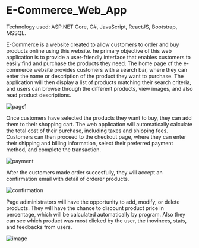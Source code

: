 # E-Commerce_Web_App

Technology used: ASP.NET Core, C#, JavaScript, ReactJS, Bootstrap, MSSQL.


E-Commerce is a website created to allow customers to order and buy products online using this website. he primary objective of this web application is to provide a user-friendly interface that enables customers to easily find and purchase the products they need. The home page of the e-commerce website provides customers with a search bar, where they can enter the name or description of the product they want to purchase. The application will then display a list of products matching their search criteria, and users can browse through the different products, view images, and also read product descriptions.

 
![page1](https://user-images.githubusercontent.com/65460301/206160815-2eb40db9-2e65-48a7-b333-ae1d5f07fb3a.png)

Once customers have selected the products they want to buy, they can add them to their shopping cart. The web application will automatically calculate the total cost of their purchase, including taxes and shipping fees. Customers can then proceed to the checkout page, where they can enter their shipping and billing information, select their preferred payment method, and complete the transaction.

 
![payment](https://user-images.githubusercontent.com/65460301/206161722-56023808-188b-48b6-9c76-7e71ec2b61e7.png)

After the customers made order succesfully, they will accept an confirmation email with detail of orderer products.

![confirmation](https://user-images.githubusercontent.com/65460301/206162777-617ca11f-02c7-42fa-a441-cf23f272854c.png)

Page adiministrators will have the opportunity to add, modify, or delete products. They will have the chance to discount product price in percentage, which will be calculated automatically by program. Also they can see which product was most clicked by the user, the inovinces, stats, and feedbacks from users.

![image](https://user-images.githubusercontent.com/65460301/206165080-f2091760-c537-4be8-ad26-59403f265d1c.png)




